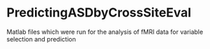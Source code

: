 # PredictingASDbyCrossSiteEval
Matlab files which were run for the analysis of fMRI data for variable selection and prediction
